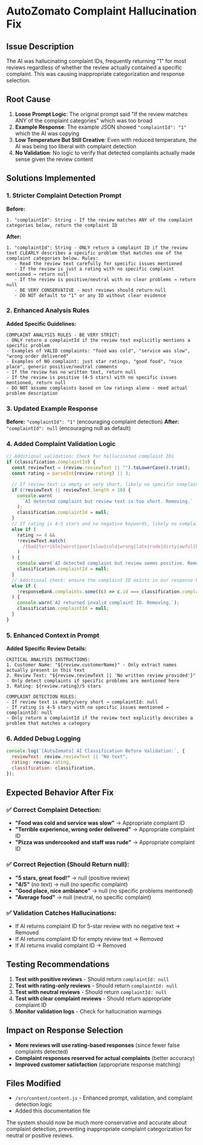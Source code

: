 # AutoZomato Complaint Hallucination Fix

## Issue Description

The AI was hallucinating complaint IDs, frequently returning "1" for most reviews regardless of whether the review actually contained a specific complaint. This was causing inappropriate categorization and response selection.

## Root Cause

1. **Loose Prompt Logic**: The original prompt said "If the review matches ANY of the complaint categories" which was too broad
2. **Example Response**: The example JSON showed `"complaintId": "1"` which the AI was copying
3. **Low Temperature But Still Creative**: Even with reduced temperature, the AI was being too liberal with complaint detection
4. **No Validation**: No logic to verify that detected complaints actually made sense given the review content

## Solutions Implemented

### 1. Stricter Complaint Detection Prompt

**Before:**

```
1. "complaintId": String - If the review matches ANY of the complaint categories below, return the complaint ID
```

**After:**

```
1. "complaintId": String - ONLY return a complaint ID if the review text CLEARLY describes a specific problem that matches one of the complaint categories below. Rules:
   - Read the review text carefully for specific issues mentioned
   - If the review is just a rating with no specific complaint mentioned → return null
   - If the review is positive/neutral with no clear problems → return null
   - BE VERY CONSERVATIVE - most reviews should return null
   - DO NOT default to "1" or any ID without clear evidence
```

### 2. Enhanced Analysis Rules

**Added Specific Guidelines:**

```
COMPLAINT ANALYSIS RULES - BE VERY STRICT:
- ONLY return a complaintId if the review text explicitly mentions a specific problem
- Examples of VALID complaints: "food was cold", "service was slow", "wrong order delivered"
- Examples of NO complaint: just star ratings, "good food", "nice place", generic positive/neutral comments
- If the review has no written text, return null
- If the review is positive (4-5 stars) with no specific issues mentioned, return null
- DO NOT assume complaints based on low ratings alone - need actual problem description
```

### 3. Updated Example Response

**Before:** `"complaintId": "1"` (encouraging complaint detection)
**After:** `"complaintId": null` (encouraging null as default)

### 4. Added Complaint Validation Logic

```javascript
// Additional validation: Check for hallucinated complaint IDs
if (classification.complaintId) {
  const reviewText = (review.reviewText || "").toLowerCase().trim();
  const rating = parseInt(review.rating) || 3;

  // If review text is empty or very short, likely no specific complaint
  if (!reviewText || reviewText.length < 10) {
    console.warn(
      `AI detected complaint but review text is too short. Removing.`
    );
    classification.complaintId = null;
  }
  // If rating is 4-5 stars and no negative keywords, likely no complaint
  else if (
    rating >= 4 &&
    !reviewText.match(
      /(bad|terrible|worst|poor|slow|cold|wrong|late|rude|dirty|awful|horrible)/
    )
  ) {
    console.warn(`AI detected complaint but review seems positive. Removing.`);
    classification.complaintId = null;
  }
  // Additional check: ensure the complaint ID exists in our response bank
  else if (
    !responseBank.complaints.some((c) => c.id === classification.complaintId)
  ) {
    console.warn(`AI returned invalid complaint ID. Removing.`);
    classification.complaintId = null;
  }
}
```

### 5. Enhanced Context in Prompt

**Added Specific Review Details:**

```
CRITICAL ANALYSIS INSTRUCTIONS:
1. Customer Name: "${review.customerName}" - Only extract names actually present in this text
2. Review Text: "${review.reviewText || 'No written review provided'}" - Only detect complaints if specific problems are mentioned here
3. Rating: ${review.rating}/5 stars

COMPLAINT DETECTION RULES:
- If review text is empty/very short → complaintId: null
- If rating is 4-5 stars with no specific issues mentioned → complaintId: null
- Only return a complaintId if the review text explicitly describes a problem that matches a category
```

### 6. Added Debug Logging

```javascript
console.log(`[AutoZomato] AI Classification Before Validation:`, {
  reviewText: review.reviewText || "No text",
  rating: review.rating,
  classification: classification,
});
```

## Expected Behavior After Fix

### ✅ Correct Complaint Detection:

- **"Food was cold and service was slow"** → Appropriate complaint ID
- **"Terrible experience, wrong order delivered"** → Appropriate complaint ID
- **"Pizza was undercooked and staff was rude"** → Appropriate complaint ID

### ✅ Correct Rejection (Should Return null):

- **"5 stars, great food!"** → null (positive review)
- **"4/5"** (no text) → null (no specific complaint)
- **"Good place, nice ambiance"** → null (no specific problems mentioned)
- **"Average food"** → null (neutral, no specific complaint)

### ✅ Validation Catches Hallucinations:

- If AI returns complaint ID for 5-star review with no negative text → Removed
- If AI returns complaint ID for empty review text → Removed
- If AI returns invalid complaint ID → Removed

## Testing Recommendations

1. **Test with positive reviews** - Should return `complaintId: null`
2. **Test with rating-only reviews** - Should return `complaintId: null`
3. **Test with neutral reviews** - Should return `complaintId: null`
4. **Test with clear complaint reviews** - Should return appropriate complaint ID
5. **Monitor validation logs** - Check for hallucination warnings

## Impact on Response Selection

- **More reviews will use rating-based responses** (since fewer false complaints detected)
- **Complaint responses reserved for actual complaints** (better accuracy)
- **Improved customer satisfaction** (appropriate response matching)

## Files Modified

- `/src/content/content.js` - Enhanced prompt, validation, and complaint detection logic
- Added this documentation file

The system should now be much more conservative and accurate about complaint detection, preventing inappropriate complaint categorization for neutral or positive reviews.
